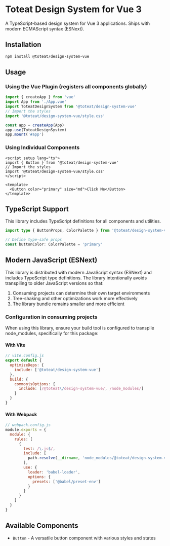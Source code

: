 # Toteat Design System for Vue 3

A TypeScript-based design system for Vue 3 applications. Ships with modern ECMAScript syntax (ESNext).

## Installation

```bash
npm install @toteat/design-system-vue
```

## Usage

### Using the Vue Plugin (registers all components globally)

```js
import { createApp } from 'vue'
import App from './App.vue'
import ToteatDesignSystem from '@toteat/design-system-vue'
// Import the styles
import '@toteat/design-system-vue/style.css'

const app = createApp(App)
app.use(ToteatDesignSystem)
app.mount('#app')
```

### Using Individual Components

```vue
<script setup lang="ts">
import { Button } from '@toteat/design-system-vue'
// Import the styles
import '@toteat/design-system-vue/style.css'
</script>

<template>
  <Button color="primary" size="md">Click Me</Button>
</template>
```

## TypeScript Support

This library includes TypeScript definitions for all components and utilities.

```ts
import type { ButtonProps, ColorPalette } from '@toteat/design-system-vue'

// Define type-safe props
const buttonColor: ColorPalette = 'primary'
```

## Modern JavaScript (ESNext)

This library is distributed with modern JavaScript syntax (ESNext) and includes TypeScript type definitions. The library intentionally avoids transpiling to older JavaScript versions so that:

1. Consuming projects can determine their own target environments
2. Tree-shaking and other optimizations work more effectively
3. The library bundle remains smaller and more efficient

### Configuration in consuming projects

When using this library, ensure your build tool is configured to transpile node_modules, specifically for this package:

#### With Vite

```js
// vite.config.js
export default {
  optimizeDeps: {
    include: ['@toteat/design-system-vue']
  },
  build: {
    commonjsOptions: {
      include: [/@toteat\/design-system-vue/, /node_modules/]
    }
  }
}
```

#### With Webpack

```js
// webpack.config.js
module.exports = {
  module: {
    rules: [
      {
        test: /\.js$/,
        include: [
          path.resolve(__dirname, 'node_modules/@toteat/design-system-vue')
        ],
        use: {
          loader: 'babel-loader',
          options: {
            presets: ['@babel/preset-env']
          }
        }
      }
    ]
  }
}
```

## Available Components

- `Button` - A versatile button component with various styles and states
